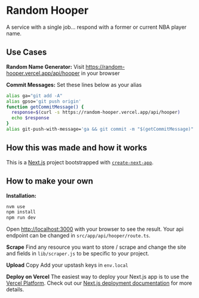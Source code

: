 # Random Hooper

A service with a single job... respond with a former or current NBA player name.

## Use Cases

**Random Name Generator:**
Visit <https://random-hooper.vercel.app/api/hooper> in your browser

**Commit Messages:**
Set these lines below as your alias

```bash
alias ga="git add -A"
alias gpso='git push origin'
function getCommitMessage() { 
  response=$(curl -s https://random-hooper.vercel.app/api/hooper)
  echo $response
}
alias git-push-with-message='ga && git commit -m "$(getCommitMessage)" && gpso'
```

## How this was made and how it works

This is a [Next.js](https://nextjs.org/) project bootstrapped with [`create-next-app`](https://github.com/vercel/next.js/tree/canary/packages/create-next-app).

## How to make your own

**Installation:**

```bash
nvm use
npm install
npm run dev
```

Open [http://localhost:3000](http://localhost:3000) with your browser to see the result. Your api endpoint can be changed in `src/app/api/hooper/route.ts`. 

**Scrape**
Find any resource you want to store / scrape and change the site and fields in `lib/scraper.js` to be specific to your project.

**Upload**
Copy 
Add your upstash keys in `env.local`

**Deploy on Vercel**
The easiest way to deploy your Next.js app is to use the [Vercel Platform](https://vercel.com/new). Check out our [Next.js deployment documentation](https://nextjs.org/docs/deployment) for more details.
